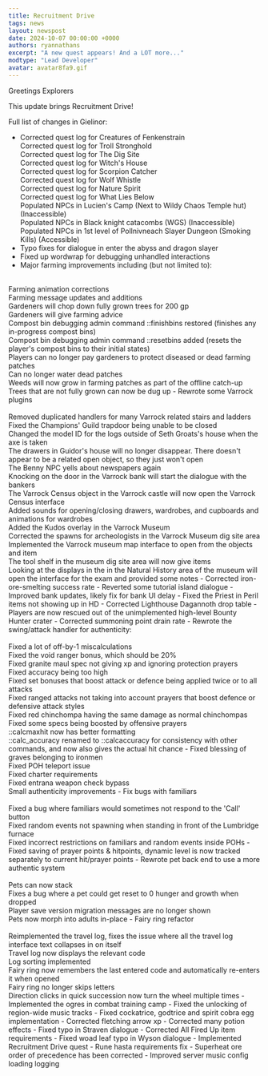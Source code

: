 ```yaml
---
title: Recruitment Drive
tags: news
layout: newspost
date: 2024-10-07 00:00:00 +0000
authors: ryannathans
excerpt: "A new quest appears! And a LOT more..."
modtype: "Lead Developer"
avatar: avatar8fa9.gif
---
```

Greetings Explorers

This update brings Recruitment Drive!

Full list of changes in Gielinor:


- Corrected quest log for Creatures of Fenkenstrain<br />
Corrected quest log for Troll Stronghold<br />
Corrected quest log for The Dig Site<br />
Corrected quest log for Witch's House<br />
Corrected quest log for Scorpion Catcher<br />
Corrected quest log for Wolf Whistle<br />
Corrected quest log for Nature Spirit<br />
Corrected quest log for What Lies Below<br />
Populated NPCs in Lucien's Camp (Next to Wildy Chaos Temple hut) (Inaccessible)<br />
Populated NPCs in Black knight catacombs (WGS) (Inaccessible)<br />
Populated NPCs in 1st level of Pollnivneach Slayer Dungeon (Smoking Kills) (Accessible)
- Typo fixes for dialogue in enter the abyss and dragon slayer
- Fixed up wordwrap for debugging unhandled interactions
- Major farming improvements including (but not limited to):<br />
<br />
Farming animation corrections<br />
Farming message updates and additions<br />
Gardeners will chop down fully grown trees for 200 gp<br />
Gardeners will give farming advice<br />
Compost bin debugging admin command ::finishbins restored (finishes any in-progress compost bins)<br />
Compost bin debugging admin command ::resetbins added (resets the player's compost bins to their initial states)<br />
Players can no longer pay gardeners to protect diseased or dead farming patches<br />
Can no longer water dead patches<br />
Weeds will now grow in farming patches as part of the offline catch-up<br />
Trees that are not fully grown can now be dug up
- Rewrote some Varrock plugins<br />
<br />
Removed duplicated handlers for many Varrock related stairs and ladders<br />
Fixed the Champions' Guild trapdoor being unable to be closed<br />
Changed the model ID for the logs outside of Seth Groats's house when the axe is taken<br />
The drawers in Guidor's house will no longer disappear. There doesn't appear to be a related open object, so they just won't open<br />
The Benny NPC yells about newspapers again<br />
Knocking on the door in the Varrock bank will start the dialogue with the bankers<br />
The Varrock Census object in the Varrock castle will now open the Varrock Census interface<br />
Added sounds for opening/closing drawers, wardrobes, and cupboards and animations for wardrobes<br />
Added the Kudos overlay in the Varrock Museum<br />
Corrected the spawns for archeologists in the Varrock Museum dig site area<br />
Implemented the Varrock museum map interface to open from the objects and item<br />
The tool shelf in the museum dig site area will now give items<br />
Looking at the displays in the in the Natural History area of the museum will open the interface for the exam and provided some notes
- Corrected iron-ore-smelting success rate
- Reverted some tutorial island dialogue
- Improved bank updates, likely fix for bank UI delay
- Fixed the Priest in Peril items not showing up in HD
- Corrected Lighthouse Dagannoth drop table
- Players are now rescued out of the unimplemented high-level Bounty Hunter crater
- Corrected summoning point drain rate
- Rewrote the swing/attack handler for authenticity:<br />
<br />
Fixed a lot of off-by-1 miscalculations<br />
Fixed the void ranger bonus, which should be 20%<br />
Fixed granite maul spec not giving xp and ignoring protection prayers<br />
Fixed accuracy being too high<br />
Fixed set bonuses that boost attack or defence being applied twice or to all attacks<br />
Fixed ranged attacks not taking into account prayers that boost defence or defensive attack styles<br />
Fixed red chinchompa having the same damage as normal chinchompas<br />
Fixed some specs being boosted by offensive prayers<br />
::calcmaxhit now has better formatting<br />
::calc_accuracy renamed to ::calcaccuracy for consistency with other commands, and now also gives the actual hit chance
- Fixed blessing of graves belonging to ironmen<br />
Fixed POH teleport issue<br />
Fixed charter requirements<br />
Fixed entrana weapon check bypass<br />
Small authenticity improvements
- Fix bugs with familiars<br />
<br />
Fixed a bug where familiars would sometimes not respond to the 'Call' button<br />
Fixed random events not spawning when standing in front of the Lumbridge furnace<br />
Fixed incorrect restrictions on familiars and random events inside POHs
- Fixed saving of prayer points & hitpoints, dynamic level is now tracked separately to current hit/prayer points
- Rewrote pet back end to use a more authentic system<br />
<br />
Pets can now stack<br />
Fixes a bug where a pet could get reset to 0 hunger and growth when dropped<br />
Player save version migration messages are no longer shown<br />
Pets now morph into adults in-place
- Fairy ring refactor<br />
<br />
Reimplemented the travel log, fixes the issue where all the travel log interface text collapses in on itself<br />
Travel log now displays the relevant code<br />
Log sorting implemented<br />
Fairy ring now remembers the last entered code and automatically re-enters it when opened<br />
Fairy ring no longer skips letters<br />
Direction clicks in quick succession now turn the wheel multiple times
- Implemented the ogres in combat training camp
- Fixed the unlocking of region-wide music tracks
- Fixed cockatrice, godtrice and spirit cobra egg implementation
- Corrected fletching arrow xp
- Corrected many potion effects
- Fixed typo in Straven dialogue
- Corrected All Fired Up item requirements
- Fixed woad leaf typo in Wyson dialogue
- Implemented Recruitment Drive quest
- Rune hasta requirements fix
- Superheat ore order of precedence has been corrected
- Improved server music config loading logging

